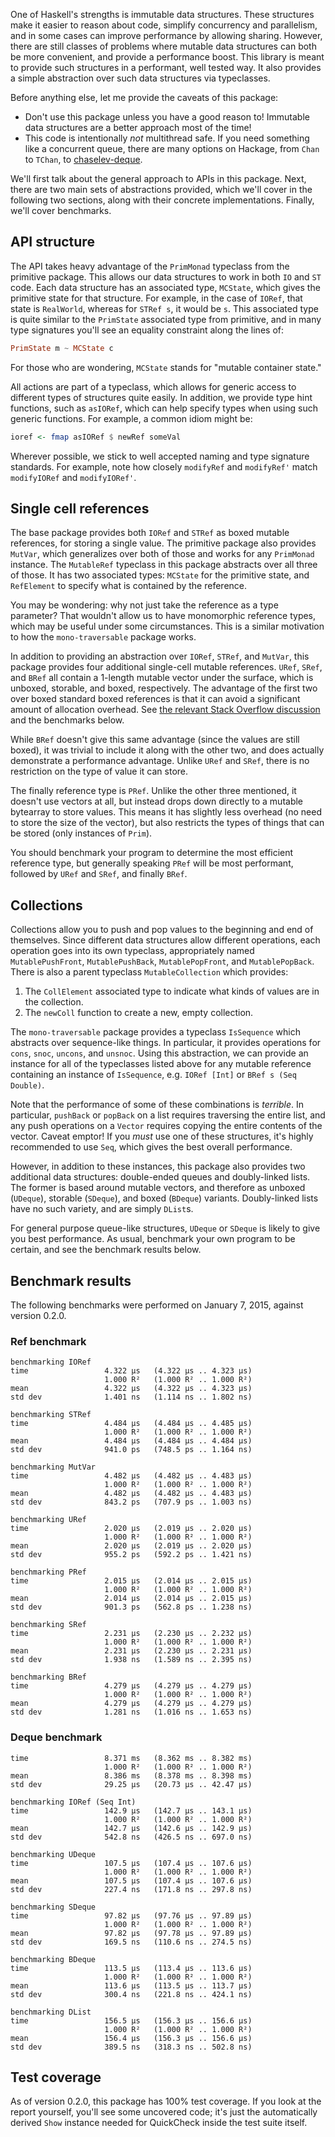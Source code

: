 One of Haskell's strengths is immutable data structures. These structures make
it easier to reason about code, simplify concurrency and parallelism, and in
some cases can improve performance by allowing sharing. However, there are still
classes of problems where mutable data structures can both be more convenient,
and provide a performance boost. This library is meant to provide such
structures in a performant, well tested way. It also provides a simple
abstraction over such data structures via typeclasses.

Before anything else, let me provide the caveats of this package:

* Don't use this package unless you have a good reason to! Immutable data structures are a better approach most of the time!
* This code is intentionally *not* multithread safe. If you need something like a concurrent queue, there are many options on Hackage, from `Chan` to `TChan`, to [chaselev-deque](http://hackage.haskell.org/package/chaselev-deque).

We'll first talk about the general approach to APIs in this package. Next,
there are two main sets of abstractions provided, which we'll cover in the
following two sections, along with their concrete implementations. Finally,
we'll cover benchmarks.

## API structure

The API takes heavy advantage of the `PrimMonad` typeclass from the primitive
package. This allows our data structures to work in both `IO` and `ST` code.
Each data structure has an associated type, `MCState`, which gives the
primitive state for that structure. For example, in the case of `IORef`, that
state is `RealWorld`, whereas for `STRef s`, it would be `s`. This associated
type is quite similar to the `PrimState` associated type from primitive, and in
many type signatures you'll see an equality constraint along the lines of:

```haskell
PrimState m ~ MCState c
```

For those who are wondering, `MCState` stands for "mutable container state."

All actions are part of a typeclass, which allows for generic access to
different types of structures quite easily. In addition, we provide type hint
functions, such as `asIORef`, which can help specify types when using such
generic functions. For example, a common idiom might be:

```haskell
ioref <- fmap asIORef $ newRef someVal
```

Wherever possible, we stick to well accepted naming and type signature
standards. For example, note how closely `modifyRef` and `modifyRef'` match
`modifyIORef` and `modifyIORef'`.

## Single cell references

The base package provides both `IORef` and `STRef` as boxed mutable references,
for storing a single value. The primitive package also provides `MutVar`, which
generalizes over both of those and works for any `PrimMonad` instance. The
`MutableRef` typeclass in this package abstracts over all three of those. It
has two associated types: `MCState` for the primitive state, and `RefElement`
to specify what is contained by the reference.

You may be wondering: why not just take the reference as a type parameter? That
wouldn't allow us to have monomorphic reference types, which may be useful
under some circumstances. This is a similar motivation to how the
`mono-traversable` package works.

In addition to providing an abstraction over `IORef`, `STRef`, and `MutVar`,
this package provides four additional single-cell mutable references. `URef`,
`SRef`, and `BRef` all contain a 1-length mutable vector under the surface,
which is unboxed, storable, and boxed, respectively. The advantage of the first
two over boxed standard boxed references is that it can avoid a significant
amount of allocation overhead. See [the relevant Stack Overflow
discussion](http://stackoverflow.com/questions/27261813/why-is-my-little-stref-int-require-allocating-gigabytes)
and the benchmarks below.

While `BRef` doesn't give this same advantage (since the values are still
boxed), it was trivial to include it along with the other two, and does
actually demonstrate a performance advantage. Unlike `URef` and `SRef`, there
is no restriction on the type of value it can store.

The finally reference type is `PRef`. Unlike the other three mentioned, it
doesn't use vectors at all, but instead drops down directly to a mutable
bytearray to store values. This means it has slightly less overhead (no need to
store the size of the vector), but also restricts the types of things that can
be stored (only instances of `Prim`).

You should benchmark your program to determine the most efficient reference
type, but generally speaking `PRef` will be most performant, followed by `URef`
and `SRef`, and finally `BRef`.

## Collections

Collections allow you to push and pop values to the beginning and end of
themselves. Since different data structures allow different operations, each
operation goes into its own typeclass, appropriately named `MutablePushFront`,
`MutablePushBack`, `MutablePopFront`, and `MutablePopBack`. There is also a
parent typeclass `MutableCollection` which provides:

1. The `CollElement` associated type to indicate what kinds of values are in the collection.
2. The `newColl` function to create a new, empty collection.

The `mono-traversable` package provides a typeclass `IsSequence` which
abstracts over sequence-like things. In particular, it provides operations for
`cons`, `snoc`, `uncons`, and `unsnoc`. Using this abstraction, we can provide
an instance for all of the typeclasses listed above for any mutable reference
containing an instance of `IsSequence`, e.g. `IORef [Int]` or `BRef s (Seq
Double)`.

Note that the performance of some of these combinations is *terrible*. In
particular, `pushBack` or `popBack` on a list requires traversing the entire
list, and any push operations on a `Vector` requires copying the entire
contents of the vector. Caveat emptor! If you *must* use one of these
structures, it's highly recommended to use `Seq`, which gives the best overall
performance.

However, in addition to these instances, this package also provides two
additional data structures: double-ended queues and doubly-linked lists. The
former is based around mutable vectors, and therefore as unboxed (`UDeque`),
storable (`SDeque`), and boxed (`BDeque`) variants. Doubly-linked lists have no
such variety, and are simply `DList`s.

For general purpose queue-like structures, `UDeque` or `SDeque` is likely to
give you best performance. As usual, benchmark your own program to be certain,
and see the benchmark results below.

## Benchmark results

The following benchmarks were performed on January 7, 2015, against version 0.2.0.

### Ref benchmark

```
benchmarking IORef
time                 4.322 μs   (4.322 μs .. 4.323 μs)
                     1.000 R²   (1.000 R² .. 1.000 R²)
mean                 4.322 μs   (4.322 μs .. 4.323 μs)
std dev              1.401 ns   (1.114 ns .. 1.802 ns)

benchmarking STRef
time                 4.484 μs   (4.484 μs .. 4.485 μs)
                     1.000 R²   (1.000 R² .. 1.000 R²)
mean                 4.484 μs   (4.484 μs .. 4.484 μs)
std dev              941.0 ps   (748.5 ps .. 1.164 ns)

benchmarking MutVar
time                 4.482 μs   (4.482 μs .. 4.483 μs)
                     1.000 R²   (1.000 R² .. 1.000 R²)
mean                 4.482 μs   (4.482 μs .. 4.483 μs)
std dev              843.2 ps   (707.9 ps .. 1.003 ns)

benchmarking URef
time                 2.020 μs   (2.019 μs .. 2.020 μs)
                     1.000 R²   (1.000 R² .. 1.000 R²)
mean                 2.020 μs   (2.019 μs .. 2.020 μs)
std dev              955.2 ps   (592.2 ps .. 1.421 ns)

benchmarking PRef
time                 2.015 μs   (2.014 μs .. 2.015 μs)
                     1.000 R²   (1.000 R² .. 1.000 R²)
mean                 2.014 μs   (2.014 μs .. 2.015 μs)
std dev              901.3 ps   (562.8 ps .. 1.238 ns)

benchmarking SRef
time                 2.231 μs   (2.230 μs .. 2.232 μs)
                     1.000 R²   (1.000 R² .. 1.000 R²)
mean                 2.231 μs   (2.230 μs .. 2.231 μs)
std dev              1.938 ns   (1.589 ns .. 2.395 ns)

benchmarking BRef
time                 4.279 μs   (4.279 μs .. 4.279 μs)
                     1.000 R²   (1.000 R² .. 1.000 R²)
mean                 4.279 μs   (4.279 μs .. 4.279 μs)
std dev              1.281 ns   (1.016 ns .. 1.653 ns)
```

### Deque benchmark

```
time                 8.371 ms   (8.362 ms .. 8.382 ms)
                     1.000 R²   (1.000 R² .. 1.000 R²)
mean                 8.386 ms   (8.378 ms .. 8.398 ms)
std dev              29.25 μs   (20.73 μs .. 42.47 μs)

benchmarking IORef (Seq Int)
time                 142.9 μs   (142.7 μs .. 143.1 μs)
                     1.000 R²   (1.000 R² .. 1.000 R²)
mean                 142.7 μs   (142.6 μs .. 142.9 μs)
std dev              542.8 ns   (426.5 ns .. 697.0 ns)

benchmarking UDeque
time                 107.5 μs   (107.4 μs .. 107.6 μs)
                     1.000 R²   (1.000 R² .. 1.000 R²)
mean                 107.5 μs   (107.4 μs .. 107.6 μs)
std dev              227.4 ns   (171.8 ns .. 297.8 ns)

benchmarking SDeque
time                 97.82 μs   (97.76 μs .. 97.89 μs)
                     1.000 R²   (1.000 R² .. 1.000 R²)
mean                 97.82 μs   (97.78 μs .. 97.89 μs)
std dev              169.5 ns   (110.6 ns .. 274.5 ns)

benchmarking BDeque
time                 113.5 μs   (113.4 μs .. 113.6 μs)
                     1.000 R²   (1.000 R² .. 1.000 R²)
mean                 113.6 μs   (113.5 μs .. 113.7 μs)
std dev              300.4 ns   (221.8 ns .. 424.1 ns)

benchmarking DList
time                 156.5 μs   (156.3 μs .. 156.6 μs)
                     1.000 R²   (1.000 R² .. 1.000 R²)
mean                 156.4 μs   (156.3 μs .. 156.6 μs)
std dev              389.5 ns   (318.3 ns .. 502.8 ns)
```

## Test coverage

As of version 0.2.0, this package has 100% test coverage. If you look at the
report yourself, you'll see some uncovered code; it's just the automatically
derived `Show` instance needed for QuickCheck inside the test suite itself.
